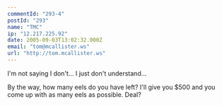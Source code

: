 ```yaml
---
commentId: "293-4"
postId: "293"
name: "TMC"
ip: "12.217.225.92"
date: 2005-09-03T13:02:32.000Z
email: "tom@mcallister.ws"
url: "http://tom.mcallister.ws"
---
```

<p>I'm not saying I don't... I just don't understand...</p>
<p>By the way, how many eels do you have left? I'll give you $500 and you come up with as many eels as possible. Deal?</p>